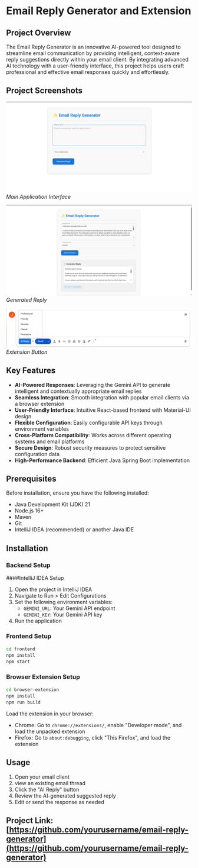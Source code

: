 # Email Reply Generator and Extension

## Project Overview

The Email Reply Generator is an innovative AI-powered tool designed to streamline email communication by providing intelligent, context-aware reply suggestions directly within your email client. By integrating advanced AI technology with a user-friendly interface, this project helps users craft professional and effective email responses quickly and effortlessly.

## Project Screenshots

<!-- Placeholder for project screenshots -->
![Main Interface](/images/websiteImage1.png)
*Main Application Interface*

![Browser Extension](/images/websiteGeneratedReply.png)
*Generated Reply*

![AI Reply Generation](/images/ExtensionButtonWithDropDown.png)
*Extension Button*

## Key Features

- **AI-Powered Responses**: Leveraging the Gemini API to generate intelligent and contextually appropriate email replies
- **Seamless Integration**: Smooth integration with popular email clients via a browser extension
- **User-Friendly Interface**: Intuitive React-based frontend with Material-UI design
- **Flexible Configuration**: Easily configurable API keys through environment variables
- **Cross-Platform Compatibility**: Works across different operating systems and email platforms
- **Secure Design**: Robust security measures to protect sensitive configuration data
- **High-Performance Backend**: Efficient Java Spring Boot implementation

## Prerequisites

Before installation, ensure you have the following installed:
- Java Development Kit (JDK) 21
- Node.js 16+
- Maven
- Git
- IntelliJ IDEA (recommended) or another Java IDE

## Installation

### Backend Setup

####IntelliJ IDEA Setup
1. Open the project in IntelliJ IDEA
2. Navigate to Run > Edit Configurations
3. Set the following environment variables:
   - `GEMINI_URL`: Your Gemini API endpoint
   - `GEMINI_KEY`: Your Gemini API key
4. Run the application



### Frontend Setup
```bash
cd frontend
npm install
npm start
```

### Browser Extension Setup
```bash
cd browser-extension
npm install
npm run build
```

Load the extension in your browser:
- Chrome: Go to `chrome://extensions/`, enable "Developer mode", and load the unpacked extension
- Firefox: Go to `about:debugging`, click "This Firefox", and load the extension

## Usage

1. Open your email client
2. view an existing email thread
3. Click the "AI Reply" button
4. Review the AI-generated suggested reply
5. Edit or send the response as needed


## Project Link: [https://github.com/yourusername/email-reply-generator](https://github.com/yourusername/email-reply-generator)
